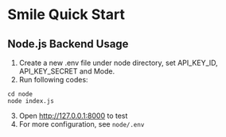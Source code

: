 # Smile Quick Start

## Node.js Backend Usage
1. Create a new .env file under node directory, set API_KEY_ID, API_KEY_SECRET and Mode.
2. Run following codes:
```
cd node
node index.js
```
3. Open http://127.0.0.1:8000 to test
4. For more configuration, see `node/.env`